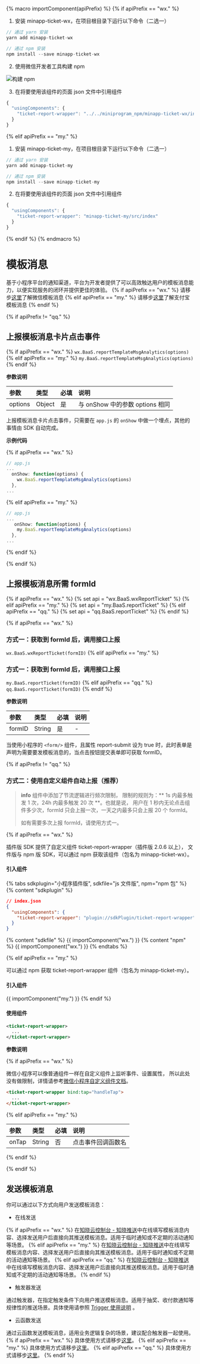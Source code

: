 {% macro importComponent(apiPrefix) %}
{% if apiPrefix == "wx." %}
1. 安装 minapp-ticket-wx，在项目根目录下运行以下命令（二选一）

  ```js
  // 通过 yarn 安装
  yarn add minapp-ticket-wx

  // 通过 npm 安装
  npm install --save minapp-ticket-wx
  ```
2. 使用微信开发者工具构建 npm

  ![构建 npm](/images/template-message/build-npm.png)

3. 在将要使用该组件的页面 json 文件中引用组件

  ```js
  {
    "usingComponents": {
      "ticket-report-wrapper": "../../miniprogram_npm/minapp-ticket-wx/index"
    }
  }
  ```
{% elif apiPrefix == "my." %}
1. 安装 minapp-ticket-my，在项目根目录下运行以下命令（二选一）

  ```js
  // 通过 yarn 安装
  yarn add minapp-ticket-my

  // 通过 npm 安装
  npm install --save minapp-ticket-my
  ```

2. 在将要使用该组件的页面 json 文件中引用组件

  ```js
  {
    "usingComponents": {
      "ticket-report-wrapper": "minapp-ticket-my/src/index"
    }
  }
  ```
{% endif %}
{% endmacro %}

# 模板消息

基于小程序平台的通知渠道，平台为开发者提供了可以高效触达用户的模板消息能力，以便实现服务的闭环并提供更佳的体验。
{% if apiPrefix == "wx." %}
请移步[这里](https://developers.weixin.qq.com/miniprogram/dev/framework/open-ability/template-message.html)了解微信模板消息
{% elif apiPrefix == "my." %}
请移步[这里](https://docs.alipay.com/mini/introduce/message)了解支付宝模板消息
{% endif %}

{% if apiPrefix != "qq." %}

## 上报模板消息卡片点击事件

{% if apiPrefix == "wx." %}
`wx.BaaS.reportTemplateMsgAnalytics(options)`
{% elif apiPrefix == "my." %}
`my.BaaS.reportTemplateMsgAnalytics(options)`
{% endif %}

**参数说明**

| 参数   | 类型   | 必填 | 说明 |
| :----- | :----- | :--- | :-- |
| options | Object | 是   | 与 onShow 中的参数 options 相同 |

上报模板消息卡片点击事件，只需要在 `app.js` 的 `onShow` 中做一个埋点，其他的事情由 SDK 自动完成。

**示例代码**

{% if apiPrefix == "wx." %}
```js
// app.js
...
  onShow: function(options) {
    wx.BaaS.reportTemplateMsgAnalytics(options)
  },
...
```
{% elif apiPrefix == "my." %}
```js
// app.js
...
   onShow: function(options) {
    my.BaaS.reportTemplateMsgAnalytics(options)
  },
...
```
{% endif %}

{% endif %}

## 上报模板消息所需 formId
{% if apiPrefix == "wx." %}
{% set api = "wx.BaaS.wxReportTicket" %}
{% elif apiPrefix == "my." %}
{% set api = "my.BaaS.reportTicket" %}
{% elif apiPrefix == "qq." %}
{% set api = "qq.BaaS.reportTicket" %}
{% endif %}

{% if apiPrefix == "wx." %}
### 方式一：获取到 formId 后，调用接口上报
`wx.BaaS.wxReportTicket(formID)`
{% elif apiPrefix == "my." %}
### 方式一：获取到 formId 后，调用接口上报
`my.BaaS.reportTicket(formID)`
{% elif apiPrefix == "qq." %}
`qq.BaaS.reportTicket(formID)`
{% endif %}

**参数说明**

| 参数   | 类型   | 必填 | 说明 |
| :----- | :----- | :--- | :-- |
| formID | String | 是   | - |

当使用小程序的 `<form/>` 组件，且属性 report-submit 设为 true 时，此时表单是声明为需要要发模板消息的，当点击按钮提交表单即可获取 formID。

{% if apiPrefix != "qq." %}
### 方式二：使用自定义组件自动上报（推荐）

> **info**
> 组件中添加了节流逻辑进行频次限制，
> 限制的规则为：** 1s 内最多触发 1 次，24h 内最多触发 20 次 **。也就是说，
> 用户在 1 秒内无论点击组件多少次，formId 只会上报一次，一天之内最多只会上报 20 个 formId。
>
> 如有需要多次上报 formId，请使用方式一。

{% if apiPrefix == "wx." %}

插件版 SDK 提供了自定义组件 ticket-report-wrapper（插件版 2.0.6 以上），
文件版与 npm 版 SDK，可以通过 npm 获取该组件（包名为 minapp-ticket-wx）。

#### 引入组件
{% tabs sdkplugin="小程序插件版", sdkfile="js 文件版", npm="npm 包" %}
{% content "sdkplugin" %}

```json
// index.json
{
  "usingComponents": {
    "ticket-report-wrapper": "plugin://sdkPlugin/ticket-report-wrapper"
  }
}
```
{% content "sdkfile" %}
{{ importComponent("wx.") }}
{% content "npm" %}
{{ importComponent("wx.") }}
{% endtabs %}

{% elif apiPrefix == "my." %}

可以通过 npm 获取 ticket-report-wrapper 组件（包名为 minapp-ticket-my）。

#### 引入组件
{{ importComponent("my.") }}
{% endif %}

#### 使用组件
```xml
<ticket-report-wrapper>
  ...
</ticket-report-wrapper>
```

**参数说明**

{% if apiPrefix == "wx." %}

微信小程序可以像普通组件一样在自定义组件上监听事件、设置属性，
所以此处没有做限制，详情请参考[微信小程序自定义组件文档](https://developers.weixin.qq.com/miniprogram/dev/framework/custom-component/)。

```html
<ticket-report-wrapper bind:tap="handleTap">
  ...
</ticket-report-wrapper>
```

{% elif apiPrefix == "my." %}

| 参数   | 类型   | 必填 | 说明 |
| :----- | :----- | :--- | :--- |
| onTap | String | 否   | 点击事件回调函数名 |

{% endif %}

{% endif %}

## 发送模板消息

你可以通过以下方式向用户发送模板消息：

- 在线发送

{% if apiPrefix == "wx." %}
在[知晓云控制台 - 知晓推送](https://cloud.minapp.com/dashboard/#/app/wechat-template-message/message/)中在线填写模板消息内容、选择发送用户后直接向其推送模板消息。适用于临时通知或不定期的活动通知等场景。
{% elif apiPrefix == "my." %}
在[知晓云控制台 - 知晓推送](https://cloud.minapp.com/dashboard/#/app/alipay-template-message/guide/)中在线填写模板消息内容、选择发送用户后直接向其推送模板消息。适用于临时通知或不定期的活动通知等场景。
{% elif apiPrefix == "qq." %}
在[知晓云控制台 - 知晓推送](https://cloud.minapp.com/dashboard/#/app/qq-template-message/guide/)中在线填写模板消息内容、选择发送用户后直接向其推送模板消息。适用于临时通知或不定期的活动通知等场景。
{% endif %}

- 触发器发送

通过触发器，在指定触发条件下向用户推送模板消息。适用于抽奖、收付款通知等规律性的推送场景。具体使用请参照 [Trigger 使用说明](http://support.minapp.com/hc/kb/article/1080135) 。

- 云函数发送

通过云函数发送模板消息，适用业务逻辑复杂的场景，建议配合触发器一起使用。
{% if apiPrefix == "wx." %}
具体使用方式请移步[这里](/cloud-function/node-sdk/template-message/wechat/template-message.md)。
{% elif apiPrefix == "my." %}
具体使用方式请移步[这里](/cloud-function/node-sdk/template-message/alipay/template-message.md)。
{% elif apiPrefix == "qq." %}
具体使用方式请移步[这里](/cloud-function/node-sdk/template-message/qq/template-message.md)。
{% endif %}
